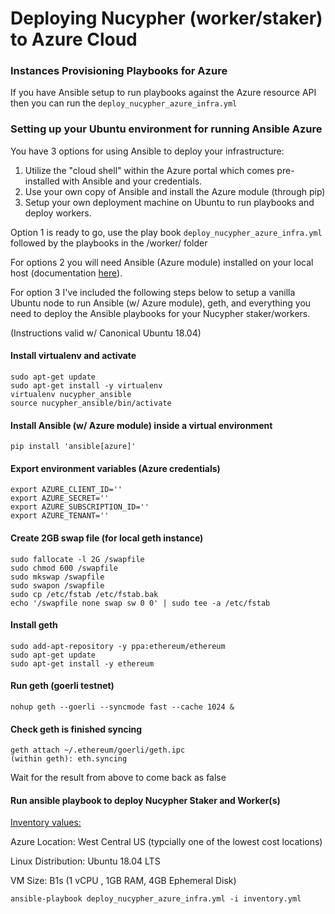 # Deploying Nucypher (worker/staker) to Azure Cloud


### Instances Provisioning Playbooks for Azure

If you have Ansible setup to run playbooks against the Azure resource API then you can run the `deploy_nucypher_azure_infra.yml`


### Setting up your Ubuntu environment for running Ansible Azure

You have 3 options for using Ansible to deploy your infrastructure:

1. Utilize the "cloud shell" within the Azure portal which comes pre-installed with Ansible and your credentials.
2. Use your own copy of Ansible and install the Azure module (through pip)
3. Setup your own deployment machine on Ubuntu to run playbooks and deploy workers.

Option 1 is ready to go, use the play book `deploy_nucypher_azure_infra.yml` followed by the playbooks in the /worker/ folder

For options 2 you will need Ansible (Azure module) installed on your local host (documentation [here](https://docs.ansible.com/ansible/latest/scenario_guides/guide_azure.html)).

For option 3 I've included the following steps below to setup a vanilla Ubuntu node to run Ansible (w/ Azure module), geth, and everything you need to deploy the Ansible playbooks for your Nucypher staker/workers.

(Instructions valid w/ Canonical Ubuntu 18.04)


#### Install virtualenv and activate
```
sudo apt-get update
sudo apt-get install -y virtualenv
virtualenv nucypher_ansible
source nucypher_ansible/bin/activate
```
#### Install Ansible (w/ Azure module) inside a virtual environment
```
pip install 'ansible[azure]'
```
#### Export environment variables (Azure credentials)
```
export AZURE_CLIENT_ID=''
export AZURE_SECRET=''
export AZURE_SUBSCRIPTION_ID=''
export AZURE_TENANT=''
```
#### Create 2GB swap file (for local geth instance)
```
sudo fallocate -l 2G /swapfile
sudo chmod 600 /swapfile
sudo mkswap /swapfile
sudo swapon /swapfile
sudo cp /etc/fstab /etc/fstab.bak
echo '/swapfile none swap sw 0 0' | sudo tee -a /etc/fstab
```
#### Install geth
```
sudo add-apt-repository -y ppa:ethereum/ethereum
sudo apt-get update
sudo apt-get install -y ethereum
```
#### Run geth (goerli testnet)
```
nohup geth --goerli --syncmode fast --cache 1024 &
```
#### Check geth is finished syncing
```
geth attach ~/.ethereum/goerli/geth.ipc
(within geth): eth.syncing
```
Wait for the result from above to come back as false

#### Run ansible playbook to deploy Nucypher Staker and Worker(s)



<ins>Inventory values:</ins>

Azure Location: West Central US (typcially one of the lowest cost locations)

Linux Distribution: Ubuntu 18.04 LTS

VM Size: B1s (1 vCPU , 1GB RAM, 4GB Ephemeral Disk)
```
ansible-playbook deploy_nucypher_azure_infra.yml -i inventory.yml
```
